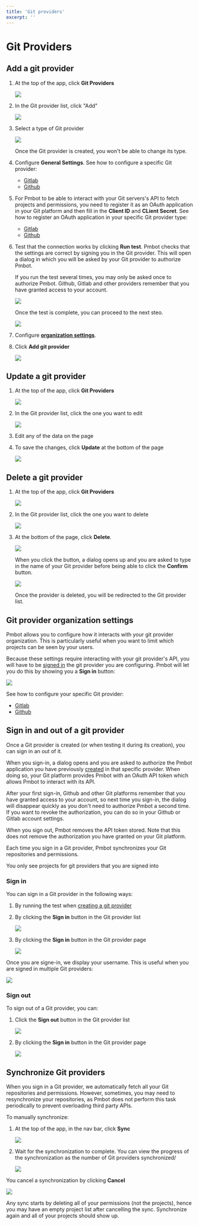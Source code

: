 ```yaml
---
title: 'Git providers'
excerpt: ''
---
```


# Git Providers

<div class="table-of-content"></div>

## Add a git provider

1. At the top of the app, click **Git Providers**

    ![](../../../images/git-providers/header-link.png)
1. In the Git provider list, click "Add"

    ![](../../../images/git-providers/add-button.png)
1. Select a type of Git provider

    ![](../../../images/git-providers/select-type.png)
    
    <div class="blockquote" data-props='{ "mod": "info" }'>
    
    Once the Git provider is created, you won't be able to change its type.
    
    </div>
    
1. Configure **General Settings**. See how to configure a specific Git provider:

    - [Gitlab](/git-providers/gitlab#general-settings)
    - [Github](/git-providers/github#general-settings)

1. For Pmbot to be able to interact with your Git servers's API to fetch projects and permissions, you need to register it as an OAuth application in your Git platform and then fill in the **Client ID** and **CLient Secret**. See how to register an OAuth application in your specific Git provider type:
    
    - [Gitlab](/git-providers/gitlab#oauth-configuration)
    - [Github](/git-providers/github#oauth-configuration)
   
1. Test that the connection works by clicking **Run test**. Pmbot checks that the settings are correct by signing you in the Git provider. This will open a dialog in which you will be asked by your Git provider to authorize Pmbot.
    <div class="blockquote" data-props='{ "mod": "info" }'>
    
    If you run the test several times, you may only be asked once to authorize Pmbot. Github, Gitlab and other providers remember that you have granted access to your account. 
    
    </div>
    
    ![](../../../images/git-providers/run-test.png)
    
    Once the test is complete, you can proceed to the next steo.
    
    ![](../../../images/git-providers/test-success.png)
1. Configure [**organization settings**](#git-provider-organization-settings).

1. Click **Add git provider**

    ![](../../../images/git-providers/add-git-provider-button.png)
    
## Update a git provider

1. At the top of the app, click **Git Providers**

    ![](../../../images/git-providers/header-link.png)
    
1. In the Git provider list, click the one you want to edit

    ![](../../../images/git-providers/git-provider-list.png)
    
1. Edit any of the data on the page
1. To save the changes, click **Update** at the bottom of the page

    ![](../../../images/git-providers/update-git-provider.png)

## Delete a git provider

1. At the top of the app, click **Git Providers**

    ![](../../../images/git-providers/header-link.png)
    
1. In the Git provider list, click the one you want to delete

    ![](../../../images/git-providers/git-provider-list.png)
    
1. At the bottom of the page, click **Delete**.

    ![](../../../images/git-providers/delete-button.png)
    
    When you click the button, a dialog opens up and you are asked to type in the name of your Git provider before being able to click the **Confirm** button.
    
    ![](../../../images/git-providers/confirm-delete.png)
    
    Once the provider is deleted, you will be redirected to the Git provider list.

## Git provider organization settings

Pmbot allows you to configure how it interacts with your git provider organization. This is particularly useful when you want to limit which projects can be seen by your users.

Because these settings require interacting with your git provider's API, you will have to be [signed in](#sign-in-and-out-of-a-git-provider) the git provider you are configuring. Pmbot will let you do this by showing you a **Sign in** button:

![](../../../images/git-providers/organization-settings-sign-in.png)

See how to configure your specific Git provider:

- [Gitlab](/git-providers/gitlab#organization-settings)
- [Github](/git-providers/github#organization-settings)

## Sign in and out of a git provider

Once a Git provider is created (or when testing it during its creation), you can sign in an out of it. 

When you sign-in, a dialog opens and you are asked to authorize the Pmbot application you have previously [created](#oauth-configuration) in that specific provider. When doing so, your Git platform provides Pmbot with an OAuth API token which allows Pmbot to interact with its API.

<div class="blockquote" data-props='{ "mod": "info" }'>

After your first sign-in, Github and other Git platforms remember that you have granted access to your account, so next time you sign-in, the dialog will disappear quickly as you don't need to authorize Pmbot a second time. If you want to revoke the authorization, you can do so in your Github or Gitlab account settings. 

</div>

When you sign out, Pmbot removes the API token stored. Note that this does not remove the authorization you have granted on your Git platform.

Each time you sign in a Git provider, Pmbot synchronizes your Git repositories and permissions.

<div class="blockquote" data-props='{ "mod": "warning" }'>

You only see projects for git providers that you are signed into

</div>

### Sign in

You can sign in a Git provider in the following ways:

1. By running the test when [creating a git provider](#add-a-git-provider)
1. By clicking the **Sign in** button in the Git provider list

    ![](../../../images/git-providers/sign-in-button-git-provider-list.png)
1. By clicking the **Sign in** button in the Git provider page

    ![](../../../images/git-providers/sign-in-button-git-provider-page.png)

Once you are signe-in, we display your username. This is useful when you are signed in multiple Git providers:

![](../../../images/git-providers/sign-out-button-in-list.png)

### Sign out

To sign out of a Git provider, you can:

1. Click the **Sign out** button in the Git provider list

    ![](../../../images/git-providers/sign-out-button-in-list.png)
1. By clicking the **Sign in** button in the Git provider page

    ![](../../../images/git-providers/sign-out-button-page.png)

## Synchronize Git providers

When you sign in a Git provider, we automatically fetch all your Git repositories and permissions. However, sometimes, you may need to resynchronize your repositories, as Pmbot does not perform this task periodically to prevent overloading third party APIs.

To manually synchronize:

1. At the top of the app, in the nav bar, click **Sync**

    ![](../../../images/git-providers/sync.png)
    
1. Wait for the synchronization to complete. You can view the progress of the synchronization as the number of Git providers synchronized/

    ![](../../../images/git-providers/sync-cancel.png)
    
You cancel a synchronization by clicking **Cancel**

![](../../../images/git-providers/sync-cancel.png)

<div class="blockquote" data-props='{ "mod": "info" }'>

Any sync starts by deleting all of your permissions (not the projects), hence you may have an empty project list after cancelling the sync. Synchronize again and all of your projects should show up.

</div>
